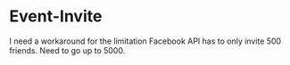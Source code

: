 # Event-Invite
I need a workaround for the limitation Facebook API has to only invite 500 friends. Need to go up to 5000.
